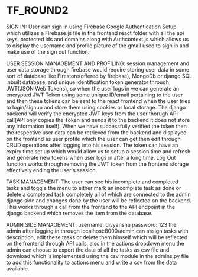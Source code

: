 # TF_ROUND2
SIGN IN: User can sign in using Firebase Google Authentication Setup which utilizes a Firebase.js file in the frontend react folder with all the api keys, protected ids and domains along with Authcontext.js which allows us to display the username and profile picture of the gmail used to sign in and make use of the sign out function. 

USER SESSION MANAGEMENT AND PROFILING: session management and user data storage through firebase would require storing user data in some sort of database like Firestore(offered by firebase), MongoDb or django SQL inbuilt database, and unique identification token generator through JWT(JSON Web Tokens), so when the user logs in we can generate an encrypted JWT Token using some unique ID/email pertaining to the user and then these tokens can be sent to the react frontend when the user tries to login/signup and store them using cookies or local storage. 
The django backend will verify the encrypted JWT keys from the user thorugh API call(API only copies the Token and sends it to the backend it does not store any information itself).
When we have successfully verified the token then the respective user data can be retrieved from the backend and displayed on the frontend as user profile which the user can get then edit through CRUD operations after logging into his session.
The token can have an expiry time set up which would allow us to setup a session time and refresh and generate new tokens when user logs in after a long time. Log Out function works through removing the JWT token from the frontend storage effectively ending the user's session.


TASK MANAGEMENT: The user can see his incomplete and completed tasks and toggle the menu to either mark an incomplete task as done or delete a completed task completely all of which are connected to the admin django side and changes done by the user will be reflected on the backend. This works through a call from the frontend to the API endpoint in the django backend which removes the item from the database.

ADMIN SIDE MANAGEMENT: username: divyanshu password: 123
the admin after logging in through localhost:8000/admin can assign tasks with description, edit these tasks or delete them himself which will be reflected on the frontend through API calls, also in the actions dropdown menu the admin can choose to export the data of all the tasks as csv file and download which is implemented using the csv module in the admins.py file to add this functionality to actions menu and write a csv from the data available.



